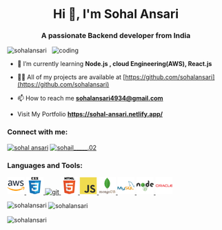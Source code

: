 <h1 align="center">Hi 👋, I'm Sohal Ansari</h1>
  <h3 align="center">A passionate Backend developer from India</h3>
  <img align="right" src="https://encrypted-tbn0.gstatic.com/images?q=tbn:ANd9GcT_OIUet1dRnEI3NPUYZXhOqmhh7d4_jM2J5Q&s" alt="coding" width="400">
  <p align="left"> <img src="https://komarev.com/ghpvc/?username=sohalansari&label=Profile%20views&color=0e75b6&style=flat" alt="sohalansari" /> </p>
  
  - 🌱 I’m currently learning **Node.js , cloud Engineering(AWS), React.js**
  
  - 👨‍💻 All of my projects are available at [https://github.com/sohalansari](https://github.com/sohalansari)
  
  - 📫 How to reach me **sohalansari4934@gmail.com**
  - Visit My Portfolio **https://sohal-ansari.netlify.app/**
  
  <h3 align="left">Connect with me:</h3>
  <p align="left">
  <a href="https://linkedin.com/in/sohal ansari" target="blank"><img align="center" src="https://raw.githubusercontent.com/rahuldkjain/github-profile-readme-generator/master/src/images/icons/Social/linked-in-alt.svg" alt="sohal ansari" height="30" width="40" /></a>
  <a href="https://instagram.com/sohail_____.02" target="blank"><img align="center" src="https://raw.githubusercontent.com/rahuldkjain/github-profile-readme-generator/master/src/images/icons/Social/instagram.svg" alt="sohail_____.02" height="30" width="40" /></a>
  </p>
  
  <h3 align="left">Languages and Tools:</h3>
  <p align="left"> <a href="https://aws.amazon.com" target="_blank" rel="noreferrer"> <img src="https://raw.githubusercontent.com/devicons/devicon/master/icons/amazonwebservices/amazonwebservices-original-wordmark.svg" alt="aws" width="40" height="40"/> </a> <a href="https://www.w3schools.com/css/" target="_blank" rel="noreferrer"> <img src="https://raw.githubusercontent.com/devicons/devicon/master/icons/css3/css3-original-wordmark.svg" alt="css3" width="40" height="40"/> </a> <a href="https://git-scm.com/" target="_blank" rel="noreferrer"> <img src="https://www.vectorlogo.zone/logos/git-scm/git-scm-icon.svg" alt="git" width="40" height="40"/> </a> <a href="https://www.w3.org/html/" target="_blank" rel="noreferrer"> <img src="https://raw.githubusercontent.com/devicons/devicon/master/icons/html5/html5-original-wordmark.svg" alt="html5" width="40" height="40"/> </a> <a href="https://developer.mozilla.org/en-US/docs/Web/JavaScript" target="_blank" rel="noreferrer"> <img src="https://raw.githubusercontent.com/devicons/devicon/master/icons/javascript/javascript-original.svg" alt="javascript" width="40" height="40"/> </a> <a href="https://www.mongodb.com/" target="_blank" rel="noreferrer"> <img src="https://raw.githubusercontent.com/devicons/devicon/master/icons/mongodb/mongodb-original-wordmark.svg" alt="mongodb" width="40" height="40"/> </a> <a href="https://www.mysql.com/" target="_blank" rel="noreferrer"> <img src="https://raw.githubusercontent.com/devicons/devicon/master/icons/mysql/mysql-original-wordmark.svg" alt="mysql" width="40" height="40"/> </a> <a href="https://nodejs.org" target="_blank" rel="noreferrer"> <img src="https://raw.githubusercontent.com/devicons/devicon/master/icons/nodejs/nodejs-original-wordmark.svg" alt="nodejs" width="40" height="40"/> </a> <a href="https://www.oracle.com/" target="_blank" rel="noreferrer"> <img src="https://raw.githubusercontent.com/devicons/devicon/master/icons/oracle/oracle-original.svg" alt="oracle" width="40" height="40"/> </a> </p>
  
  <p><img align="left" src="https://github-readme-stats.vercel.app/api/top-langs?username=sohalansari&show_icons=true&locale=en&layout=compact" alt="sohalansari" /></p>
  
  <p>&nbsp;<img align="center" src="https://github-readme-stats.vercel.app/api?username=sohalansari&show_icons=true&locale=en" alt="sohalansari" /></p>
  
  <p><img align="center" src="https://github-readme-streak-stats.herokuapp.com/?user=sohalansari&" alt="sohalansari" /></p>
  
